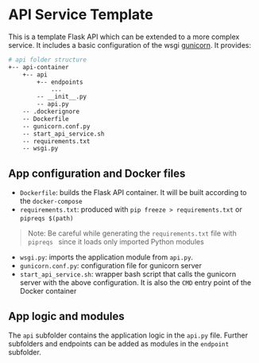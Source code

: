 # API Service Template 

This is a template Flask API which can be extended to a more complex service. It includes a basic configuration of the wsgi [gunicorn](https://gunicorn.org/). It provides:

```bash
# api folder structure
+-- api-container
    +-- api
        +-- endpoints
            ...
        -- __init__.py
        -- api.py
    -- .dockerignore
    -- Dockerfile
    -- gunicorn.conf.py
    -- start_api_service.sh
    -- requirements.txt
    -- wsgi.py
```

## App configuration and Docker files

- `Dockerfile`: builds the Flask API container. It will be built according to the `docker-compose`
- `requirements.txt`: produced with `pip freeze > requirements.txt` or `pipreqs $(path)`
> Note: Be careful while generating the `requirements.txt` file with `pipreqs ` since it loads only imported Python modules
- `wsgi.py`: imports the application module from `api.py`. 
- `gunicorn.conf.py`: configuration file for gunicorn server 
- `start_api_service.sh`: wrapper bash script that calls the gunicorn server with the above configuration. It is also the `CMD` entry point of the Docker container


## App logic and modules

The `api` subfolder contains the application logic in the `api.py` file. Further subfolders and endpoints can be added as modules in the `endpoint` subfolder.